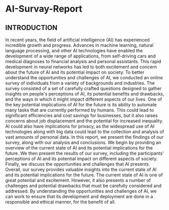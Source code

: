 # AI-Survay-Report


## INTRODUCTION 
In recent years, the field of artificial intelligence (AI) has experienced incredible 
growth and progress. Advances in machine learning, natural language processing, 
and other AI technologies have enabled the development of a wide range of 
applications, from self-driving cars and medical diagnoses to financial analysis 
and personal assistants. This rapid development in neural networks has led to both 
excitement and concern about the future of AI and its potential impact on society. 
To better understand the opportunities and challenges of AI, we conducted an 
online survey of individuals from a variety of backgrounds and industries. The 
survey consisted of a set of carefully crafted questions designed to gather insights 
on people's perceptions of AI, its potential benefits and drawbacks, and the ways 
in which it might impact different aspects of our lives. 
One of the key potential implications of AI for the future is its ability to automate 
many tasks that are currently performed by humans. This could lead to significant 
efficiencies and cost savings for businesses, but it also raises concerns about job 
displacement and the potential for increased inequality. AI could also have 
implications for privacy, as the widespread use of AI technologies along with big 
data could lead to the collection and analysis of vast amounts of personal data. 
In this report, we present the findings of our survey, along with our analysis and 
conclusions. We begin by providing an overview of the current state of AI and its 
potential implications for the future. We then present the results of our survey, 
including the participants' perceptions of AI and its potential impact on different 
aspects of society. Finally, we discuss the opportunities and challenges that AI 
presents. 
Overall, our survey provides valuable insights into the current state of AI and its 
potential implications for the future. The current state of AI is one of great 
potential and excitement. However, it also presents a number of challenges and 
potential drawbacks that must be carefully considered and addressed. By 
understanding the opportunities and challenges of AI, we can work to ensure that 
its development and deployment are done in a responsible and ethical manner, 
for the benefit of all. 
